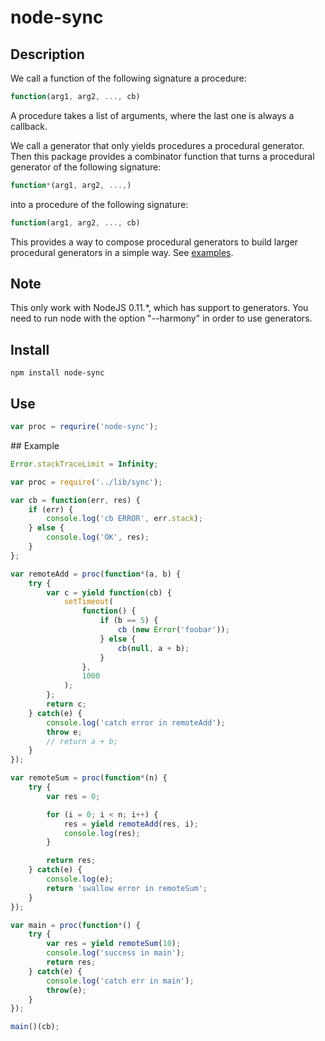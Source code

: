 # node-sync

## Description

We call a function of the following signature a procedure:

```js
function(arg1, arg2, ..., cb)
```

A procedure takes a list of arguments, where the last one is always a callback.

We call a generator that only yields procedures a procedural generator.  Then this package provides a combinator function that turns a procedural generator of the following signature:

```js
function*(arg1, arg2, ...,)
```

into a procedure of the following signature:

```js
function(arg1, arg2, ..., cb)
```

This provides a way to compose procedural generators to build larger procedural generators in a simple way.  See [examples](#example).


## Note

This only work with NodeJS 0.11.*, which has support to generators.  You need to run node with the option "--harmony" in order to use generators.

## Install

```text
npm install node-sync
```

## Use

```js
var proc = requrire('node-sync');
```

<a name="examples" />
## Example

```js
Error.stackTraceLimit = Infinity;

var proc = require('../lib/sync');

var cb = function(err, res) {
    if (err) {
        console.log('cb ERROR', err.stack);
    } else {
        console.log('OK', res);
    }
};

var remoteAdd = proc(function*(a, b) {
    try {
        var c = yield function(cb) {
            setTimeout(
                function() {
                    if (b == 5) {
                        cb (new Error('foobar'));
                    } else {
                        cb(null, a + b);
                    }
                },
                1000
            );
        };
        return c;
    } catch(e) {
        console.log('catch error in remoteAdd');
        throw e;
        // return a + b;
    }
});

var remoteSum = proc(function*(n) {
    try {
        var res = 0;

        for (i = 0; i < n; i++) {
            res = yield remoteAdd(res, i);
            console.log(res);
        }

        return res;
    } catch(e) {
        console.log(e);
        return 'swallow error in remoteSum';
    }
});

var main = proc(function*() {
    try {
        var res = yield remoteSum(10);
        console.log('success in main');
        return res;
    } catch(e) {
        console.log('catch err in main');
        throw(e);
    }
});

main()(cb);
```



